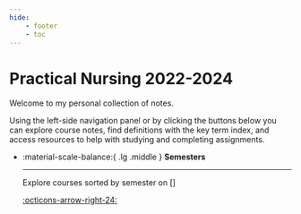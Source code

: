 ```yaml
---
hide: 
    - footer
    - toc
---
```


# Practical Nursing 2022-2024

Welcome to my personal collection of notes. 

Using the left-side navigation panel or by clicking the buttons below you can explore course notes, find definitions with the key term index, and access resources to help with studying and completing assignments.



<div class="grid cards" markdown>

-   :material-scale-balance:{ .lg .middle } __Semesters__

    ---

    Explore courses sorted by semester on []

    [:octicons-arrow-right-24: ](#)

</div>